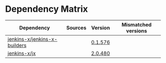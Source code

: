 # Dependency Matrix

Dependency | Sources | Version | Mismatched versions
---------- | ------- | ------- | -------------------
[jenkins-x/jenkins-x-builders](https://github.com/jenkins-x/jenkins-x-builders) |  | [0.1.576]() | 
[jenkins-x/jx](https://github.com/jenkins-x/jx) |  | [2.0.480](https://github.com/jenkins-x/jx/releases/tag/v2.0.480) | 
